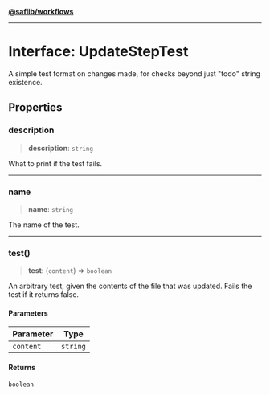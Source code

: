 [**@saflib/workflows**](../index.md)

---

# Interface: UpdateStepTest

A simple test format on changes made, for checks beyond just "todo" string existence.

## Properties

### description

> **description**: `string`

What to print if the test fails.

---

### name

> **name**: `string`

The name of the test.

---

### test()

> **test**: (`content`) => `boolean`

An arbitrary test, given the contents of the file that was updated. Fails the test if it returns false.

#### Parameters

| Parameter | Type     |
| --------- | -------- |
| `content` | `string` |

#### Returns

`boolean`
